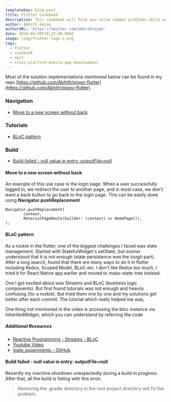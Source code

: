 ```yaml
---
templateKey: blog-post
title: Flutter Cookbook
description: This cookbook will help you solve common problems while writing Flutter apps.
author: Abhith Rajan
authorURL: 'https://twitter.com/abhithrajan'
date: 2018-04-30T19:22:00.000Z
image: /img/flutter-logo-s.png
tags:
  - flutter
  - cookbook
  - dart
  - cross-platform-mobile-app-development
---
```

Most of the solution implementations mentioned below can be found in my repo [https://github.com/Abhith/piggy-flutter](https://github.com/Abhith/piggy-flutter). 

### Navigation

- [Move to a new screen without back](#move-to-a-new-screen-without-back)

### Tutorials

- [BLoC pattern](#bloc-pattern)

### Build

- [Build failed - null value in entry: outputFile=null](#build-failed-null-value-in-entry-outputfilenull)

#### <a name="move-to-a-new-screen-without-back"></a> Move to a new screen without back
An example of this use case is the login page. When a user successfully logged in, we redirect the user to another page, and in most case, we don't want a back button to go back to the login page. This can be easily done using **Navigator.pushReplacement**

    Navigator.pushReplacement(
            context,
            MaterialPageRoute(builder: (context) => HomePage()),
    );

#### <a name="bloc-pattern"></a> BLoC pattern
As a rookie in the flutter, one of the biggest challenges I faced was state management. Started with StatefulWidget's setState, but sooner understood that it is not enough (state persistence was the tough part). After a long search, found that there are many ways to do it in flutter including Redux, Scoped Model, BLoC etc. I don't like Redux too much, I tried it for React Native app earlier and moved to mobx-state-tree instead.

One I got excited about was Streams and BLoC (business logic components). But first found tutorials was not enough and heavily confusing (for a rookie). But tried them one by one and my solutions get better after each commit. The tutorial which really helped me was,

One thing not mentioned in the video is accessing the bloc instance via InheritedWidget, which you can understand by referring the code 
##### Additional Resources
- [Reactive Programming - Streams - BLoC](https://www.didierboelens.com/2018/08/reactive-programming---streams---bloc/)
- [Youtube Video](https://www.youtube.com/embed/fahC3ky_zW0?rel=0&amp;start=1125)
- [state_experiments - GitHub](https://github.com/filiph/state_experiments/tree/master/shared/lib/src/bloc_complex)

#### <a name="build-failed-null-value-in-entry-outputfilenull"></a> Build failed - null value in entry: outputFile=null
Recently my machine shutdown unexpectedly during a build in progress. After that, all the build is failing with this error. 
> Removing the .gradle directory in the root project directory will fix the problem.
